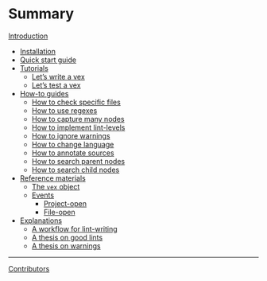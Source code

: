 # Summary

[Introduction](./introduction.md)

- [Installation](./installation.md)
- [Quick start guide](./quick-start-guide.md)
- [Tutorials](./tutorials/README.md)
    - [Let’s write a vex]()
    - [Let’s test a vex]()
- [How-to guides](./how-to-guides/README.md)
    - [How to check specific files]()
    - [How to use regexes]()
    - [How to capture many nodes]()
    - [How to implement lint-levels]()
    - [How to ignore warnings]()
    - [How to change language]()
    - [How to annotate sources]()
    - [How to search parent nodes]()
    - [How to search child nodes]()
- [Reference materials](./reference-materials/README.md)
    - [The `vex` object]()
    - [Events]()
        - [Project-open]()
        - [File-open]()
- [Explanations](./explanations/README.md)
    - [A workflow for lint-writing]()
    - [A thesis on good lints]()
    - [A thesis on warnings]()

---

[Contributors](./misc/contributors.md)
